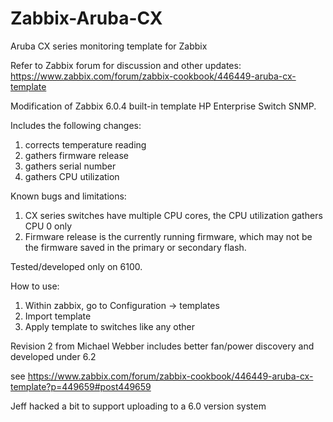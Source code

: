 # Zabbix-Aruba-CX
Aruba CX series monitoring template for Zabbix

Refer to Zabbix forum for discussion and other updates: https://www.zabbix.com/forum/zabbix-cookbook/446449-aruba-cx-template

Modification of Zabbix 6.0.4 built-in template HP Enterprise Switch SNMP.

Includes the following changes:
1. corrects temperature reading
2. gathers firmware release
3. gathers serial number
4. gathers CPU utilization

Known bugs and limitations:

1. CX series switches have multiple CPU cores, the CPU utilization gathers CPU 0 only
2. Firmware release is the currently running firmware, which may not be the firmware saved in the primary or secondary flash.

Tested/developed only on 6100. 

How to use:
1. Within zabbix, go to Configuration -> templates
2. Import template
3. Apply template to switches like any other

Revision 2 from Michael Webber includes better fan/power discovery and developed under 6.2

see https://www.zabbix.com/forum/zabbix-cookbook/446449-aruba-cx-template?p=449659#post449659

Jeff hacked a bit to support uploading to a 6.0 version system
